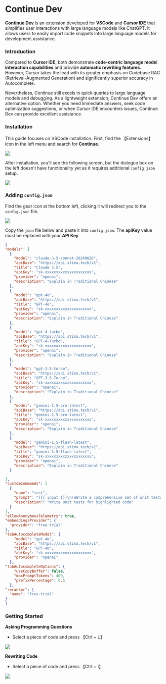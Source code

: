 # Continue Dev

[**Continue Dev**](https://www.continue.dev/) is an extension developed for **VSCode** and **Cursor IDE** that simplifies user interactions with large language models like ChatGPT. It allows users to easily import code snippets into large language models for development assistance.

### Introduction

Compared to **Cursor IDE**, both demonstrate **code-centric language model interaction capabilities** and provide **automatic rewriting features**. However, Cursor takes the lead with its greater emphasis on Codebase RAG (Retrieval-Augmented Generation) and significantly superior accuracy in Autocomplete.

Nevertheless, Continue still excels in quick queries to large language models and debugging. As a lightweight extension, Continue Dev offers an alternative option. Whether you need immediate answers, seek code optimization suggestions, or when Cursor IDE encounters issues, Continue Dev can provide excellent assistance.

### Installation

This guide focuses on VSCode installation. First, find the 【Extensions】 icon in the left menu and search for **Continue**.

![](https://hackmd.io/_uploads/HJ_E-najC.jpg)

After installation, you'll see the following screen, but the dialogue box on the left doesn't have functionality yet as it requires additional `config.json` setup.

![](https://hackmd.io/_uploads/SyRkfh6j0.jpg)

### Adding `config.json`

Find the gear icon at the bottom left, clicking it will redirect you to the `config.json` file.

![](https://hackmd.io/_uploads/HkxMqpYM3A.png)

Copy the `json` file below and paste it into `config.json`. The **apiKey** value must be replaced with your **API Key**.

```json
{
"models": [
  {
    "model": "claude-3-5-sonnet-20240620",
    "apiBase": "https://api.stima.tech/v1",
    "title": "Claude 3.5",
    "apiKey": "sk-xxxxxxxxxxxxxxxxxxxxx",
    "provider": "openai",
    "description": "Explain in Traditional Chinese"
  },
  {
    "model": "gpt-4o",
    "apiBase": "https://api.stima.tech/v1",
    "title": "GPT-4o",
    "apiKey": "sk-xxxxxxxxxxxxxxxxxxxxx",
    "provider": "openai",
    "description": "Explain in Traditional Chinese"
  },
  {
    "model": "gpt-4-turbo",
    "apiBase": "https://api.stima.tech/v1",
    "title": "GPT-4-Turbo",
    "apiKey": "sk-xxxxxxxxxxxxxxxxxxxxx",
    "provider": "openai",
    "description": "Explain in Traditional Chinese"
  },
  {
    "model": "gpt-3.5-turbo",
    "apiBase": "https://api.stima.tech/v1",
    "title": "GPT-3.5-Turbo",
    "apiKey": "sk-xxxxxxxxxxxxxxxxxxxxx",
    "provider": "openai",
    "description": "Explain in Traditional Chinese"
  },
  {
    "model": "gemini-1.5-pro-latest",
    "apiBase": "https://api.stima.tech/v1",
    "title": "gemini-1.5-pro-latest",
    "apiKey": "sk-xxxxxxxxxxxxxxxxxxxxx",
    "provider": "openai",
    "description": "Explain in Traditional Chinese"
  },
  {
    "model": "gemini-1.5-flash-latest",
    "apiBase": "https://api.stima.tech/v1",
    "title": "gemini-1.5-flash-latest",
    "apiKey": "sk-xxxxxxxxxxxxxxxxxxxxx",
    "provider": "openai",
    "description": "Explain in Traditional Chinese"
  }

],
"customCommands": [
  {
    "name": "test",
    "prompt": "{{{ input }}}\n\nWrite a comprehensive set of unit tests for the selected code. It should setup, run tests that check for correctness including important edge cases, and teardown. Ensure that the tests are complete and sophisticated. Give the tests just as chat output, don't edit any file.",
    "description": "Write unit tests for highlighted code"
  }
],
"allowAnonymousTelemetry": true,
"embeddingsProvider": {
  "provider": "free-trial"
},
"tabAutocompleteModel": {
    "model": "gpt-4o",
    "apiBase": "https://api.stima.tech/v1",
    "title": "GPT-4o",
    "apiKey": "sk-xxxxxxxxxxxxxxxxxxxxx",
    "provider": "openai"
  },
"tabAutocompleteOptions": {
    "useCopyBuffer": false,
    "maxPromptTokens": 400,
    "prefixPercentage": 0.5
  },
"reranker": {
  "name": "free-trial"
}
}

```

### Getting Started

**Asking Programming Questions**

- Select a piece of code and press 【Ctrl + L】

![](https://hackmd.io/_uploads/r1zYS2TiR.png)

**Rewriting Code**

- Select a piece of code and press 【Ctrl + I】

![](https://hackmd.io/_uploads/HJozI3aoR.png) 